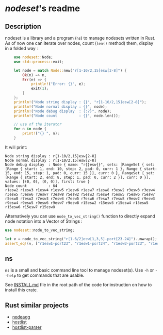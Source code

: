 # *nodeset*'s readme

## Description

nodeset is a library and a program (`ns`) to manage nodesets written in Rust.
As of now one can iterate over nodes, count (`len()` method) them, display
in a folded way :

```rust
    use nodeset::Node;
    use std::process::exit;

    let node = match Node::new("r[1-10/2,15]esw[2-8]") {
        Ok(n) => n,
        Err(e) => {
            println!("Error: {}", e);
            exit(1);
        }
    };
    println!("Node string display : {}", "r[1-10/2,15]esw[2-8]");
    println!("Node normal display : {}", node);
    println!("Node debug display  : {:?}", node);
    println!("Node count          : {}", node.len());

    // use of the iterator
    for n in node {
        print!("{} ", n);
    }
```

It will print:
```terminal
Node string display : r[1-10/2,15]esw[2-8]
Node normal display : r[1-10/2,15]esw[2-8]
Node debug display  : Node { name: "r{}esw{}", sets: [RangeSet { set: [Range { start: 1, end: 10, step: 2, pad: 0, curr: 1 }, Range { start: 15, end: 15, step: 1, pad: 0, curr: 15 }], curr: 0 }, RangeSet { set: [Range { start: 2, end: 8, step: 1, pad: 0, curr: 2 }], curr: 0 }], values: [(0, 0), (0, 0)], first: true }
Node count          : 64
r1esw2 r1esw3 r1esw4 r1esw5 r1esw6 r1esw7 r1esw8 r3esw2 r3esw3 r3esw4 r3esw5 r3esw6 r3esw7 r3esw8 r5esw2 r5esw3 r5esw4 r5esw5 r5esw6 r5esw7 r5esw8 r7esw2 r7esw3 r7esw4 r7esw5 r7esw6 r7esw7 r7esw8 r9esw2 r9esw3 r9esw4 r9esw5 r9esw6 r9esw7 r9esw8 r15esw2 r15esw3 r15esw4 r15esw5 r15esw6 r15esw7 r15esw8
```

Alternatively you can use `node_to_vec_string()` function to directly expand node notation into a Vector of Strings :

```rust
use nodeset::node_to_vec_string;

let v = node_to_vec_string("r[1-6/2]esw[1,3,5]-port[23-24]").unwrap();
assert_eq!(v, ["r1esw1-port23", "r1esw1-port24", "r1esw3-port23", "r1esw3-port24", "r1esw5-port23", "r1esw5-port24", "r3esw1-port23", "r3esw1-port24", "r3esw3-port23", "r3esw3-port24", "r3esw5-port23", "r3esw5-port24", "r5esw1-port23", "r5esw1-port24", "r5esw3-port23", "r5esw3-port24", "r5esw5-port23", "r5esw5-port24"]);
```

## ns

`ns` is a small and basic command line tool to manage nodeset(s). Use `-h` or `--help` to get commands that are usable.

See [INSTALL.md](https://gitlab.com/delhomme/nodeset/-/blob/master/INSTALL.md) file in the root path of the code for instruction on how to install this crate.

## Rust similar projects

* [nodeagg](https://crates.io/crates/nodeagg)
* [hostlist](https://crates.io/crates/hostlist)
* [hostlist-parser](https://crates.io/crates/hostlist-parser)
